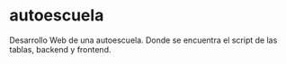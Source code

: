 # autoescuela
Desarrollo Web de una autoescuela. Donde se encuentra el script de las tablas, backend y frontend. 
